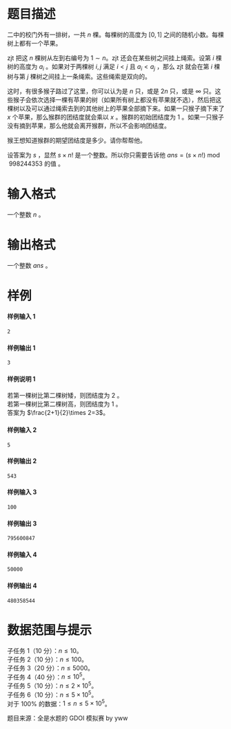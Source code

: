 
# 题目描述

二中的校门外有一排树，一共 $n$ 棵。每棵树的高度为 $[0,1]$ 之间的随机小数。每棵树上都有一个苹果。

zjt 把这 $n$ 棵树从左到右编号为 $1\sim n$。zjt 还会在某些树之间挂上绳索。设第 $i$ 棵树的高度为 $a_i$ 。如果对于两棵树 $i,j$ 满足 $i<j$ 且 $a_i<a_j$ ，那么 zjt 就会在第 $i$ 棵树与第 $j$ 棵树之间挂上一条绳索。这些绳索是双向的。

这时，有很多猴子路过了这里，你可以认为是 $n$ 只，或是 $2n$ 只，或是 $\infty$ 只。这些猴子会依次选择一棵有苹果的树（如果所有树上都没有苹果就不选），然后把这棵树以及可以通过绳索去到的其他树上的苹果全部摘下来。如果一只猴子摘下来了 $x$ 个苹果，那么猴群的团结度就会乘以 $x$ 。猴群的初始团结度为 $1$ 。如果一只猴子没有摘到苹果，那么他就会离开猴群，所以不会影响团结度。

猴王想知道猴群的期望团结度是多少。请你帮帮他。

设答案为 $s$ ，显然 $s\times n!$ 是一个整数。所以你只需要告诉他 $\mathit{ans}=(s\times n!)\bmod 998244353$ 的值 。


# 输入格式

一个整数 $n$ 。

# 输出格式

一个整数 $\mathit{ans}$ 。

# 样例

#### 样例输入 1
```plain
2
```


#### 样例输出 1
```plain
3
```

#### 样例说明 1
若第一棵树比第二棵树矮，则团结度为 $2$ 。  
若第一棵树比第二棵树高，则团结度为 $1$ 。  
答案为 $\frac{2+1}{2}\times 2=3$。

#### 样例输入 2
```plain
5
```

#### 样例输出 2
```plain
543
```

#### 样例输入 3
```plain
100
```

#### 样例输出 3
```plain
795600847
```

#### 样例输入 4
```plain
50000
```

#### 样例输出 4
```plain
480358544
```

# 数据范围与提示

子任务 $1$（$10$ 分）：$n\leq 10$。  
子任务 $2$（$10$ 分）：$n\leq 100$。  
子任务 $3$（$20$ 分）：$n\leq 5000$。  
子任务 $4$（$40$ 分）：$n\leq 10^5$。  
子任务 $5$（$10$ 分）：$n\leq 2\times 10^5$。  
子任务 $6$（$10$ 分）：$n\leq 5\times 10^5$。  
对于 $100\%$ 的数据：$1\leq n\leq 5\times 10^5$。

题目来源：全是水题的 GDOI 模拟赛 by yww

